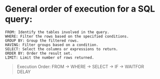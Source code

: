  # General order of execution for a SQL query:
```
FROM: Identify the tables involved in the query.
WHERE: Filter the rows based on the specified conditions.
GROUP BY: Group the filtered rows.
HAVING: Filter groups based on a condition.
SELECT: Select the columns or expressions to return.
ORDER BY: Order the result set.
LIMIT: Limit the number of rows returned.
```

> Execution Order: FROM → WHERE → SELECT → IF → WAITFOR DELAY


